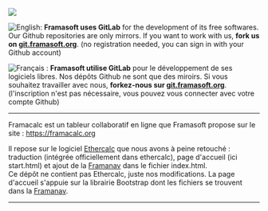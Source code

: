 [![](https://git.framasoft.org/assets/logo-black-f52905a40830b30aa287f784b537c823.png)](https://git.framasoft.org)

![English:](https://upload.wikimedia.org/wikipedia/commons/thumb/a/ae/Flag_of_the_United_Kingdom.svg/20px-Flag_of_the_United_Kingdom.svg.png) **Framasoft uses GitLab** for the development of its free softwares. Our Github repositories are only mirrors.
If you want to work with us, **fork us on [git.framasoft.org](https://git.framasoft.org)**. (no registration needed, you can sign in with your Github account)

![Français :](https://upload.wikimedia.org/wikipedia/commons/thumb/c/c3/Flag_of_France.svg/20px-Flag_of_France.svg.png) **Framasoft utilise GitLab** pour le développement de ses logiciels libres. Nos dépôts Github ne sont que des miroirs.
Si vous souhaitez travailler avec nous, **forkez-nous sur [git.framasoft.org](https://git.framasoft.org)**. (l'inscription n'est pas nécessaire, vous pouvez vous connecter avec votre compte Github)
* * *

Framacalc est un tableur collaboratif en ligne que Framasoft propose sur le site : https://framacalc.org

Il repose sur le logiciel [Ethercalc](https://ethercalc.net/) que nous avons à peine retouché : traduction (intégrée officiellement dans ethercalc), page d'accueil (ici start.html) et ajout de la [Framanav](https://git.framasoft.org/framasoft/framanav) dans le fichier index.html.  
Ce dépôt ne contient pas Ethercalc, juste nos modifications.
La page d'accueil s'appuie sur la librairie Bootstrap dont les fichiers se trouvent dans la [Framanav](https://git.framasoft.org/framasoft/framanav).

* * *